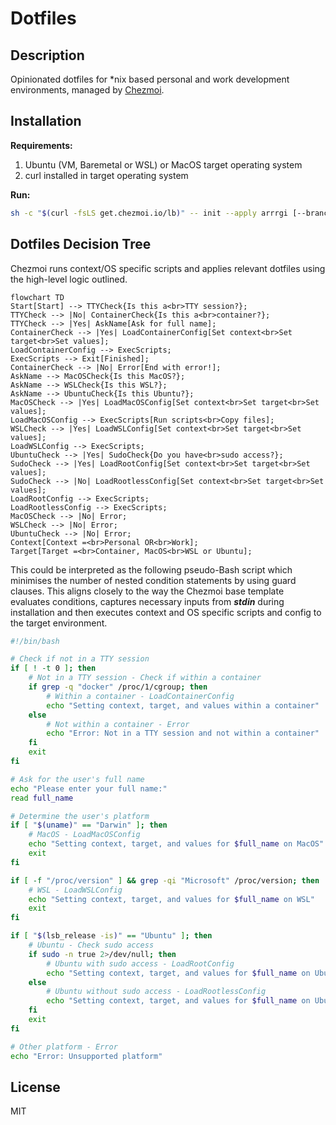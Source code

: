 # Dotfiles

## Description

Opinionated dotfiles for \*nix based personal and work development environments,
managed by [Chezmoi](https://www.chezmoi.io).

## Installation

**Requirements:**

1. Ubuntu (VM, Baremetal or WSL) or MacOS target operating system
2. curl installed in target operating system

**Run:**

```bash
sh -c "$(curl -fsLS get.chezmoi.io/lb)" -- init --apply arrrgi [--branch main|development]
```

## Dotfiles Decision Tree

Chezmoi runs context/OS specific scripts and applies relevant dotfiles using the
high-level logic outlined.

```mermaid
flowchart TD
Start[Start] --> TTYCheck{Is this a<br>TTY session?};
TTYCheck --> |No| ContainerCheck{Is this a<br>container?};
TTYCheck --> |Yes| AskName[Ask for full name];
ContainerCheck --> |Yes| LoadContainerConfig[Set context<br>Set target<br>Set values];
LoadContainerConfig --> ExecScripts;
ExecScripts --> Exit[Finished];
ContainerCheck --> |No| Error[End with error!];
AskName --> MacOSCheck{Is this MacOS?};
AskName --> WSLCheck{Is this WSL?};
AskName --> UbuntuCheck{Is this Ubuntu?};
MacOSCheck --> |Yes| LoadMacOSConfig[Set context<br>Set target<br>Set values];
LoadMacOSConfig --> ExecScripts[Run scripts<br>Copy files];
WSLCheck --> |Yes| LoadWSLConfig[Set context<br>Set target<br>Set values];
LoadWSLConfig --> ExecScripts;
UbuntuCheck --> |Yes| SudoCheck{Do you have<br>sudo access?};
SudoCheck --> |Yes| LoadRootConfig[Set context<br>Set target<br>Set values];
SudoCheck --> |No| LoadRootlessConfig[Set context<br>Set target<br>Set values];
LoadRootConfig --> ExecScripts;
LoadRootlessConfig --> ExecScripts;
MacOSCheck --> |No| Error;
WSLCheck --> |No| Error;
UbuntuCheck --> |No| Error;
Context[Context =<br>Personal OR<br>Work];
Target[Target =<br>Container, MacOS<br>WSL or Ubuntu];
```

This could be interpreted as the following pseudo-Bash script which minimises
the number of nested condition statements by using guard clauses. This aligns
closely to the way the Chezmoi base template evaluates conditions, captures
necessary inputs from _**stdin**_ during installation and then executes context
and OS specific scripts and config to the target environment.

```bash
#!/bin/bash

# Check if not in a TTY session
if [ ! -t 0 ]; then
    # Not in a TTY session - Check if within a container
    if grep -q "docker" /proc/1/cgroup; then
        # Within a container - LoadContainerConfig
        echo "Setting context, target, and values within a container"
    else
        # Not within a container - Error
        echo "Error: Not in a TTY session and not within a container"
    fi
    exit
fi

# Ask for the user's full name
echo "Please enter your full name:"
read full_name

# Determine the user's platform
if [ "$(uname)" == "Darwin" ]; then
    # MacOS - LoadMacOSConfig
    echo "Setting context, target, and values for $full_name on MacOS"
    exit
fi

if [ -f "/proc/version" ] && grep -qi "Microsoft" /proc/version; then
    # WSL - LoadWSLConfig
    echo "Setting context, target, and values for $full_name on WSL"
    exit
fi

if [ "$(lsb_release -is)" == "Ubuntu" ]; then
    # Ubuntu - Check sudo access
    if sudo -n true 2>/dev/null; then
        # Ubuntu with sudo access - LoadRootConfig
        echo "Setting context, target, and values for $full_name on Ubuntu (sudo)"
    else
        # Ubuntu without sudo access - LoadRootlessConfig
        echo "Setting context, target, and values for $full_name on Ubuntu (no sudo)"
    fi
    exit
fi

# Other platform - Error
echo "Error: Unsupported platform"
```

## License

MIT
